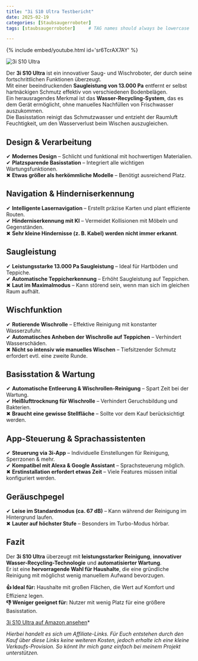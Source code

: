 ```yaml
---
title: "3i S10 Ultra Testbericht"
date: 2025-02-19
categories: [Staubsaugerroboter]
tags: [staubsaugerroboter]     # TAG names should always be lowercase

---
```


{% include embed/youtube.html id='sr6TcrAX7AY' %}

![3i S10 Ultra](https://m.media-amazon.com/images/I/71HJ5UqzgXL._AC_SL1500_.jpg)

Der **3i S10 Ultra** ist ein innovativer Saug- und Wischroboter, der durch seine fortschrittlichen Funktionen überzeugt.  
Mit einer beeindruckenden **Saugleistung von 13.000 Pa** entfernt er selbst hartnäckigen Schmutz effektiv von verschiedenen Bodenbelägen.  
Ein herausragendes Merkmal ist das **Wasser-Recycling-System**, das es dem Gerät ermöglicht, ohne manuelles Nachfüllen von Frischwasser auszukommen.  
Die Basisstation reinigt das Schmutzwasser und entzieht der Raumluft Feuchtigkeit, um den Wasserverlust beim Wischen auszugleichen.

## Design & Verarbeitung

✔ **Modernes Design** – Schlicht und funktional mit hochwertigen Materialien.  
✔ **Platzsparende Basisstation** – Integriert alle wichtigen Wartungsfunktionen.  
✖ **Etwas größer als herkömmliche Modelle** – Benötigt ausreichend Platz.

## Navigation & Hinderniserkennung

✔ **Intelligente Lasernavigation** – Erstellt präzise Karten und plant effiziente Routen.  
✔ **Hinderniserkennung mit KI** – Vermeidet Kollisionen mit Möbeln und Gegenständen.  
✖ **Sehr kleine Hindernisse (z. B. Kabel) werden nicht immer erkannt**.

## Saugleistung

✔ **Leistungsstarke 13.000 Pa Saugleistung** – Ideal für Hartböden und Teppiche.  
✔ **Automatische Teppicherkennung** – Erhöht Saugleistung auf Teppichen.  
✖ **Laut im Maximalmodus** – Kann störend sein, wenn man sich im gleichen Raum aufhält.

## Wischfunktion

✔ **Rotierende Wischrolle** – Effektive Reinigung mit konstanter Wasserzufuhr.  
✔ **Automatisches Anheben der Wischrolle auf Teppichen** – Verhindert Wasserschäden.  
✖ **Nicht so intensiv wie manuelles Wischen** – Tiefsitzender Schmutz erfordert evtl. eine zweite Runde.

## Basisstation & Wartung

✔ **Automatische Entleerung & Wischrollen-Reinigung** – Spart Zeit bei der Wartung.  
✔ **Heißlufttrocknung für Wischrolle** – Verhindert Geruchsbildung und Bakterien.  
✖ **Braucht eine gewisse Stellfläche** – Sollte vor dem Kauf berücksichtigt werden.

## App-Steuerung & Sprachassistenten

✔ **Steuerung via 3i-App** – Individuelle Einstellungen für Reinigung, Sperrzonen & mehr.  
✔ **Kompatibel mit Alexa & Google Assistant** – Sprachsteuerung möglich.  
✖ **Erstinstallation erfordert etwas Zeit** – Viele Features müssen initial konfiguriert werden.

## Geräuschpegel

✔ **Leise im Standardmodus (ca. 67 dB)** – Kann während der Reinigung im Hintergrund laufen.  
✖ **Lauter auf höchster Stufe** – Besonders im Turbo-Modus hörbar.

## Fazit

Der **3i S10 Ultra** überzeugt mit **leistungsstarker Reinigung**, **innovativer Wasser-Recycling-Technologie** und **automatisierter Wartung**.  
Er ist eine **hervorragende Wahl für Haushalte**, die eine gründliche Reinigung mit möglichst wenig manuellem Aufwand bevorzugen.

**👍 Ideal für:** Haushalte mit großen Flächen, die Wert auf Komfort und Effizienz legen.  
**👎 Weniger geeignet für:** Nutzer mit wenig Platz für eine größere Basisstation.

[3i S10 Ultra auf Amazon ansehen](https://amzn.to/425FF2s)*

*Hierbei handelt es sich um Affiliate-Links. Für Euch entstehen durch den Kauf über diese Links keine weiteren Kosten, jedoch erhalte ich eine kleine Verkaufs-Provision. So könnt Ihr mich ganz einfach bei meinem Projekt unterstützen.*
